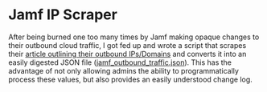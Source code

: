 # Jamf IP Scraper

After being burned one too many times by Jamf making opaque changes to their outbound cloud traffic, I got fed up and wrote a script that scrapes their [article outlining their outbound IPs/Domains](https://learn.jamf.com/bundle/technical-articles/page/Permitting_InboundOutbound_Traffic_with_Jamf_Cloud.html) and 
converts it into an easily digested JSON file ([jamf_outbound_traffic.json](https://raw.githubusercontent.com/UWEC-SMC/jamf_ip_scraper/main/jamf_outbound_traffic.json)). This has the advantage of not only allowing admins the ability to programmatically process these values, but also provides an easily understood change log. 
